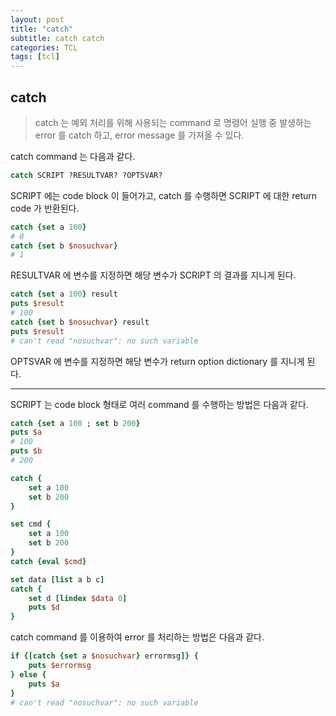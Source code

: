 ```yaml
---
layout: post
title: "catch"
subtitle: catch catch
categories: TCL
tags: [tcl]
---
```


## catch

> catch 는 예외 처리를 위해 사용되는 command 로 명령어 실행 중 발생하는 error 를 catch 하고, error message 를 가져올 수 있다.   

catch command 는 다음과 같다.

```tcl
catch SCRIPT ?RESULTVAR? ?OPTSVAR?
```

SCRIPT 에는 code block 이 들어가고, catch 를 수행하면 SCRIPT 에 대한 return code 가 반환된다.
```tcl
catch {set a 100}
# 0
catch {set b $nosuchvar}
# 1
```

RESULTVAR 에 변수를 지정하면 해당 변수가 SCRIPT 의 결과를 지니게 된다.
```tcl
catch {set a 100} result
puts $result
# 100
catch {set b $nosuchvar} result
puts $result
# can't read "nosuchvar": no such variable
```

OPTSVAR 에 변수를 지정하면 해당 변수가 return option dictionary 를 지니게 된다.

---

SCRIPT 는 code block 형태로 여러 command 를 수행하는 방법은 다음과 같다.
```tcl
catch {set a 100 ; set b 200}
puts $a
# 100
puts $b
# 200

catch {
    set a 100
    set b 200
}

set cmd {
    set a 100
    set b 200
}
catch {eval $cmd}

set data [list a b c]
catch {
    set d [lindex $data 0]
    puts $d
}
```
catch command 를 이용하여 error 를 처리하는 방법은 다음과 같다.
```tcl
if {[catch {set a $nosuchvar} errormsg]} {
    puts $errormsg
} else {
    puts $a
}
# can't read "nosuchvar": no such variable
```